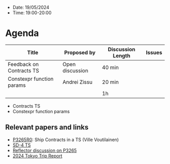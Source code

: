 * Date: 19/05/2024
* Time: 19:00-20:00

# Agenda

| Title | Proposed by | Discussion Length | Issues       |
|----------|-------------|-------------|----------------|
| Feedback on Contracts TS| Open discussion | 40 min  |
| Constexpr function params | Andrei Zissu | 20 min |
|           |   | 1h     |          |

* Contracts TS
* Constexpr function params


## Relevant papers and links
   * [P3265R0](https://isocpp.org/files/papers/P3265R0.html): Ship Contracts in a TS (Ville Voutilainen)
   * [SD-4 TS](https://isocpp.org/std/standing-documents/sd-4-wg21-practices-and-procedures#technical-specifications)
   * [Reflector discussion on P3265](http://lists.isocpp.org/sg21/2024/05/8771.php)
   * [2024 Tokyo Trip Report](https://www.reddit.com/r/cpp/comments/1bloatw/202403_tokyo_iso_c_committee_trip_report_third/)
